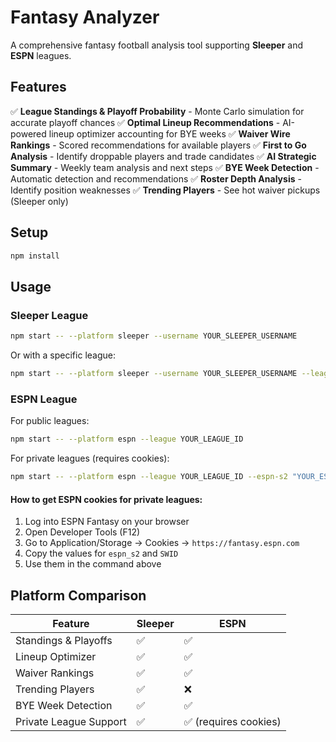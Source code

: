 # Fantasy Analyzer

A comprehensive fantasy football analysis tool supporting **Sleeper** and **ESPN** leagues.

## Features

✅ **League Standings & Playoff Probability** - Monte Carlo simulation for accurate playoff chances
✅ **Optimal Lineup Recommendations** - AI-powered lineup optimizer accounting for BYE weeks
✅ **Waiver Wire Rankings** - Scored recommendations for available players
✅ **First to Go Analysis** - Identify droppable players and trade candidates
✅ **AI Strategic Summary** - Weekly team analysis and next steps
✅ **BYE Week Detection** - Automatic detection and recommendations
✅ **Roster Depth Analysis** - Identify position weaknesses
✅ **Trending Players** - See hot waiver pickups (Sleeper only)

## Setup

```bash
npm install
```

## Usage

### Sleeper League

```bash
npm start -- --platform sleeper --username YOUR_SLEEPER_USERNAME
```

Or with a specific league:
```bash
npm start -- --platform sleeper --username YOUR_SLEEPER_USERNAME --league LEAGUE_ID
```

### ESPN League

For public leagues:
```bash
npm start -- --platform espn --league YOUR_LEAGUE_ID
```

For private leagues (requires cookies):
```bash
npm start -- --platform espn --league YOUR_LEAGUE_ID --espn-s2 "YOUR_ESPN_S2_COOKIE" --swid "YOUR_SWID_COOKIE"
```

#### How to get ESPN cookies for private leagues:

1. Log into ESPN Fantasy on your browser
2. Open Developer Tools (F12)
3. Go to Application/Storage → Cookies → `https://fantasy.espn.com`
4. Copy the values for `espn_s2` and `SWID`
5. Use them in the command above

## Platform Comparison

| Feature | Sleeper | ESPN |
|---------|---------|------|
| Standings & Playoffs | ✅ | ✅ |
| Lineup Optimizer | ✅ | ✅ |
| Waiver Rankings | ✅ | ✅ |
| Trending Players | ✅ | ❌ |
| BYE Week Detection | ✅ | ✅ |
| Private League Support | ✅ | ✅ (requires cookies) |
